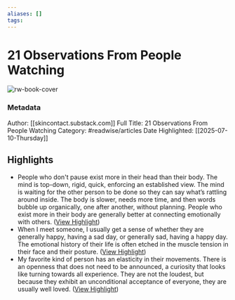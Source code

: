 ```yaml
---
aliases: []
tags:
---
```

# 21 Observations From People Watching

![rw-book-cover](https://substackcdn.com/image/fetch/w_1200,h_600,c_fill,f_jpg,q_auto:good,fl_progressive:steep,g_auto/https%3A%2F%2Fsubstack-post-media.s3.amazonaws.com%2Fpublic%2Fimages%2Ffd0593d3-eda5-4969-8718-0d2b3dee1fb2_860x984.png)
### Metadata
Author: [[skincontact.substack.com]]
Full Title: 21 Observations From People Watching
Category: #readwise/articles
Date Highlighted: [[2025-07-10-Thursday]]

## Highlights
- People who don't pause exist more in their head than their body. The mind is top-down, rigid, quick, enforcing an established view. The mind is waiting for the other person to be done so they can say what’s rattling around inside. The body is slower, needs more time, and then words bubble up organically, one after another, without planning. People who exist more in their body are generally better at connecting emotionally with others. ([View Highlight](https://read.readwise.io/read/01jztn648xy8wmp5vqzhpgqsab))
- When I meet someone, I usually get a sense of whether they are generally happy, having a sad day, or generally sad, having a happy day. The emotional history of their life is often etched in the muscle tension in their face and their posture. ([View Highlight](https://read.readwise.io/read/01jztntrxwatrxzjb73y86ar4k))
- My favorite kind of person has an elasticity in their movements. There is an openness that does not need to be announced, a curiosity that looks like turning towards all experience. They are not the loudest, but because they exhibit an unconditional acceptance of everyone, they are usually well loved. ([View Highlight](https://read.readwise.io/read/01jztnngws5ntrqm9ae11gfk81))
